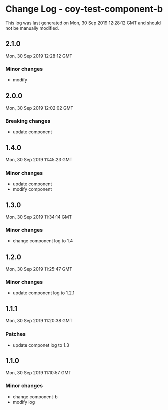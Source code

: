 # Change Log - coy-test-component-b

This log was last generated on Mon, 30 Sep 2019 12:28:12 GMT and should not be manually modified.

## 2.1.0
Mon, 30 Sep 2019 12:28:12 GMT

### Minor changes

- modify

## 2.0.0
Mon, 30 Sep 2019 12:02:02 GMT

### Breaking changes

- update component

## 1.4.0
Mon, 30 Sep 2019 11:45:23 GMT

### Minor changes

- update component
- modify component

## 1.3.0
Mon, 30 Sep 2019 11:34:14 GMT

### Minor changes

- change component log to 1.4

## 1.2.0
Mon, 30 Sep 2019 11:25:47 GMT

### Minor changes

- update component log to 1.2.1

## 1.1.1
Mon, 30 Sep 2019 11:20:38 GMT

### Patches

- update componet log to 1.3

## 1.1.0
Mon, 30 Sep 2019 11:10:57 GMT

### Minor changes

- change component-b
- modify log

